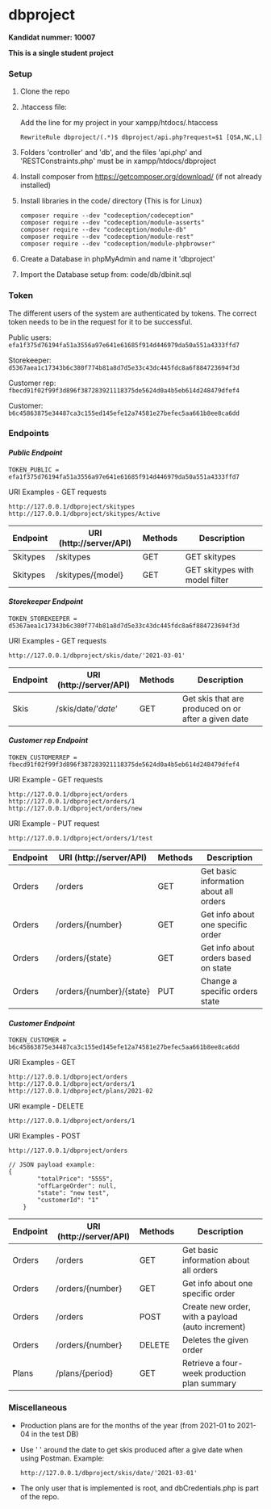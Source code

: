 # dbproject



**Kandidat nummer: 10007**

**This is a single student project**

### Setup

1. Clone the repo

2. .htaccess file:

   Add the line for my project in your xampp/htdocs/.htaccess

   ```
   RewriteRule dbproject/(.*)$ dbproject/api.php?request=$1 [QSA,NC,L]
   ```

3. Folders 'controller' and 'db', and the files 'api.php' and 'RESTConstraints.php' must be in xampp/htdocs/dbproject

4. Install composer from https://getcomposer.org/download/ (if not already installed)

5. Install libraries in the code/ directory (This is for Linux)

   ```
   composer require --dev "codeception/codeception"
   composer require --dev "codeception/module-asserts"
   composer require --dev "codeception/module-db"
   composer require --dev "codeception/module-rest"
   composer require --dev "codeception/module-phpbrowser"
   ```

6. Create a Database in phpMyAdmin and name it 'dbproject' 

7. Import the Database setup from: code/db/dbinit.sql



### **Token**

The different users of the system are authenticated by tokens. The correct token needs to be in the request for it to be successful.

Public users: `efa1f375d76194fa51a3556a97e641e61685f914d446979da50a551a4333ffd7`

Storekeeper: `d5367aea1c17343b6c380f774b81a8d7d5e33c43dc445fdc8a6f884723694f3d`

Customer rep: `fbecd91f02f99f3d896f387283921118375de5624d0a4b5eb614d248479dfef4`

Customer: `b6c45863875e34487ca3c155ed145efe12a74581e27befec5aa661b8ee8ca6dd`



### **Endpoints**

#### *Public Endpoint*

```
TOKEN_PUBLIC = efa1f375d76194fa51a3556a97e641e61685f914d446979da50a551a4333ffd7
```

 URI Examples - GET requests

```
http://127.0.0.1/dbproject/skitypes
http://127.0.0.1/dbproject/skitypes/Active
```



| Endpoint | URI (http://server/API) | Methods | Description                    |
| -------- | ----------------------- | ------- | ------------------------------ |
| Skitypes | /skitypes               | GET     | GET skitypes                   |
| Skitypes | /skitypes/{model}       | GET     | GET skitypes with model filter |



#### *Storekeeper Endpoint*

```
TOKEN_STOREKEEPER = d5367aea1c17343b6c380f774b81a8d7d5e33c43dc445fdc8a6f884723694f3d
```

URI Examples - GET requests

```
http://127.0.0.1/dbproject/skis/date/'2021-03-01'
```

| Endpoint | URI (http://server/API) | Methods | Description                                          |
| -------- | ----------------------- | ------- | ---------------------------------------------------- |
| Skis     | /skis/date/’*date*’     | GET     | Get skis that are produced on or  after a given date |



#### *Customer rep Endpoint*

```
TOKEN_CUSTOMERREP = fbecd91f02f99f3d896f387283921118375de5624d0a4b5eb614d248479dfef4
```

URI Example - GET requests

```
http://127.0.0.1/dbproject/orders
http://127.0.0.1/dbproject/orders/1
http://127.0.0.1/dbproject/orders/new

```

URI Example - PUT request

```
http://127.0.0.1/dbproject/orders/1/test
```

| Endpoint | URI (http://server/API)  | Methods | Description                             |
| -------- | ------------------------ | ------- | --------------------------------------- |
| Orders   | /orders                  | GET     | Get basic information about all  orders |
| Orders   | /orders/{number}         | GET     | Get info about one specific order       |
| Orders   | /orders/{state}          | GET     | Get info about orders based on  state   |
| Orders   | /orders/{number}/{state} | PUT     | Change a specific orders state          |



#### *Customer Endpoint* 

```
TOKEN_CUSTOMER = b6c45863875e34487ca3c155ed145efe12a74581e27befec5aa661b8ee8ca6dd
```

URI Examples - GET

```
http://127.0.0.1/dbproject/orders
http://127.0.0.1/dbproject/orders/1
http://127.0.0.1/dbproject/plans/2021-02
```

URI example - DELETE

```
http://127.0.0.1/dbproject/orders/1
```

URI Examples - POST

```
http://127.0.0.1/dbproject/orders

// JSON payload example:
{
        "totalPrice": "5555",
        "offLargeOrder": null,
        "state": "new test",
        "customerId": "1"
    }
```

| Endpoint | URI (http://server/API) | Methods | Description                                        |
| -------- | ----------------------- | ------- | -------------------------------------------------- |
| Orders   | /orders                 | GET     | Get basic information about all  orders            |
| Orders   | /orders/{number}        | GET     | Get info about one specific order                  |
| Orders   | /orders                 | POST    | Create new order, with a payload  (auto increment) |
| Orders   | /orders/{number}        | DELETE  | Deletes the given order                            |
| Plans    | /plans/{period}         | GET     | Retrieve a four-week production plan summary       |





### **Miscellaneous**

- Production plans are for the months of the year (from 2021-01 to 2021-04 in the test DB)

- Use ' ' around the date to get skis produced after a give date when using Postman. Example:

  ```
  http://127.0.0.1/dbproject/skis/date/'2021-03-01'
  ```

- The only user that is implemented is root, and dbCredentials.php is part of the repo.


